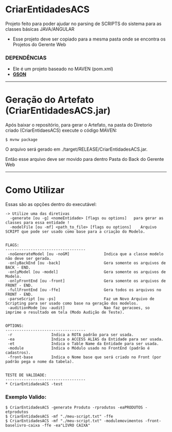 # CriarEntidadesACS #

Projeto feito para poder ajudar no parsing de SCRIPTS do sistema para as classes básicas JAVA/ANGULAR

* Esse projeto deve ser copiado para a mesma pasta onde se encontra os Projetos do Gerente Web

### DEPENDÊNCIAS ###
- Ele é um projeto baseado no MAVEN (pom.xml)
- **[GSON](https://mvnrepository.com/artifact/com.google.code.gson/gson/2.8.5)** 

_____________________________
# Geração do Artefato (CriarEntidadesACS.jar)
Após baixar o repositório, para gerar o Artefato, na pasta do Diretorio criado (CriarEntidaesACS) execute o código MAVEN:
```     
$ mvnw package
```     
O arquivo será gerado em ./target/RELEASE/CriarEntidadesACS.jar.

Então esse arquivo deve ser movido para dentro Pasta do Back do Gerente Web
_____________________________
# Como Utilizar #
Essas são as opções dentro do executável:

```
-> Utilize uma das diretivas
  -generate [ou -g] <nomeEntidade> [flags ou options]   para gerar as classes para essa entidade !
  -modelFile [ou -mf] <path_to_file> [flags ou options]    Arquivo SCRIPT que pode ser usado como base para a criação do Modelo.


FLAGS:
-----------------------------------
 -noGenerateModel [ou -noGM]               Indica que a classe modelo não deve ser gerada.
 -onlyBackEnd [ou -back]                   Gera somente os arquivos de BACK - END.
 -onlyModel [ou -model]                    Gera somente os arquivos de Modelo.
 -onlyFrontEnd [ou -front]                 Gera somente os arquivos de FRONT - END.
 -fullFrontEnd [ou -ffe]                   Gera todos os arquivos no FRONT - END.
 -parseScript [ou -ps]                     Faz um Novo Arquivo de Scripting para ser usado como base na geração dos modelos.
 -auditionMode [ou -audit]                 Nao faz geracoes, so imprime o resultado em tela (Modo Audição de Teste).


OPTIONS:
-----------------------------------
 -r                 Indica a ROTA padrão para ser usada.
 -ea                Indica o ACCESS ALIAS da Entidade para ser usada.
 -et                Indica o Table Name da Entidade para ser usada.
 -module            Indica o Módulo usado no FrontEnd (padrão é cadastros).
 -front-base        Indica o Nome base que será criado no Front (por padrão pega o nome da tabela).


TESTE DE VALIDADE:
-----------------------------------
* CriarEntidadesACS -test
```

### Exemplo Valido: ###
```
$ CriarEntidadesACS -generate Produto -rprodutos -eaPRODUTOS -etprodutos
$ CriarEntidadesACS -mf "./meu-script.txt" -ffe
$ CriarEntidadesACS -mf "./meu-script.txt" -modulemovimentos -front-baselivro-caixa -ffe -ea"LIVRO CAIXA"
```

